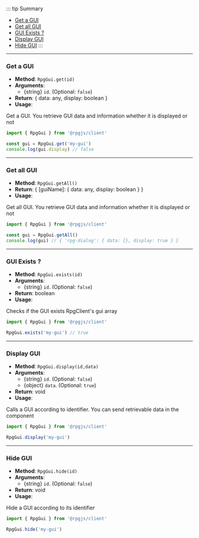 ::: tip Summary
- [Get a GUI](#get-a-gui)
- [Get all GUI](#get-all-gui)
- [GUI Exists ?](#gui-exists-?)
- [Display GUI](#display-gui)
- [Hide GUI](#hide-gui)
:::
---
### Get a GUI
- **Method**: `RpgGui.get(id)`
- **Arguments**:
    - {string} `id`.  (Optional: `false`)
- **Return**:  { data: any, display: boolean }    
- **Usage**:


Get a GUI. You retrieve GUI data and information whether it is displayed or not

```ts
import { RpgGui } from '@rpgjs/client'

const gui = RpgGui.get('my-gui') 
console.log(gui.display) // false
```


---
### Get all GUI
- **Method**: `RpgGui.getAll()`
- **Return**:  { [guiName]: { data: any, display: boolean }  }   
- **Usage**:


Get all GUI. You retrieve GUI data and information whether it is displayed or not

```ts
import { RpgGui } from '@rpgjs/client'

const gui = RpgGui.getAll() 
console.log(gui) // { 'rpg-dialog': { data: {}, display: true } }
```


---
### GUI Exists ?
- **Method**: `RpgGui.exists(id)`
- **Arguments**:
    - {string} `id`.  (Optional: `false`)
- **Return**: boolean   
- **Usage**:


Checks if the GUI exists RpgClient's gui array

```ts
import { RpgGui } from '@rpgjs/client'

RpgGui.exists('my-gui') // true
```


---
### Display GUI
- **Method**: `RpgGui.display(id,data)`
- **Arguments**:
    - {string} `id`.  (Optional: `false`)
    - {object} `data`.  (Optional: `true`)
- **Return**: void   
- **Usage**:


Calls a GUI according to identifier. You can send retrievable data in the component

```ts
import { RpgGui } from '@rpgjs/client'

RpgGui.display('my-gui')
```


---
### Hide GUI
- **Method**: `RpgGui.hide(id)`
- **Arguments**:
    - {string} `id`.  (Optional: `false`)
- **Return**: void   
- **Usage**:


Hide a GUI according to its identifier

```ts
import { RpgGui } from '@rpgjs/client'

RpgGui.hide('my-gui')
```

